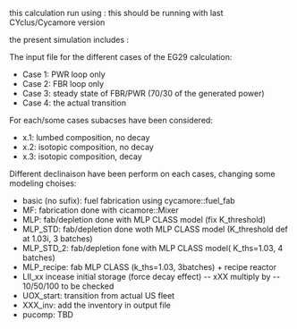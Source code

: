 this calculation run using : 
this should be running with last CYclus/Cycamore version

the present simulation includes :

The input file for the different cases of the EG29 calculation:
  - Case 1: PWR loop only
  - Case 2: FBR loop only
  - Case 3: steady state of FBR/PWR (70/30 of the generated power)
  - Case 4: the actual transition

For each/some cases subacses have been considered:
  - x.1: lumbed composition, no decay
  - x.2: isotopic composition, no decay
  - x.3: isotopic composition, decay


Different declinaison have been perform on each cases, changing some modeling
choises:
  - basic (no sufix): fuel fabrication using cycamore::fuel_fab
  - MF: fabrication done with cicamore::Mixer
  - MLP: fab/depletion  done with MLP CLASS model (fix K_threshold)
  - MLP_STD: fab/depletion done woth MLP CLASS model (K_threshold def at 1.03i,
    3 batches)
  - MLP_STD_2: fab/depletion fone with MLP CLASS model( K_ths=1.03, 4 batches)
  - MLP_recipe: fab MLP CLASS (k_ths=1.03, 3batches) + recipe reactor
  - LII_xx incease initial storage (force decay effect) -- xXX multiply by -- 
    10/50/100 to be checked
  - UOX_start: transition from actual US fleet
  - XXX_inv: add the inventory in output file
  - pucomp: TBD


